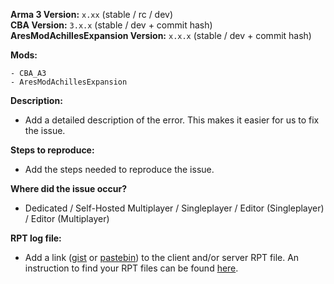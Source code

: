 **Arma 3 Version:** `x.xx` (stable / rc / dev)  
**CBA Version:** `3.x.x` (stable / dev + commit hash)  
**AresModAchillesExpansion Version:** `x.x.x` (stable / dev + commit hash)  

**Mods:**
```
- CBA_A3
- AresModAchillesExpansion
```

**Description:**
- Add a detailed description of the error. This makes it easier for us to fix the issue.

**Steps to reproduce:**
- Add the steps needed to reproduce the issue.

**Where did the issue occur?**
- Dedicated / Self-Hosted Multiplayer / Singleplayer / Editor (Singleplayer) / Editor (Multiplayer)

**RPT log file:**
- Add a link ([gist](https://gist.github.com) or [pastebin](http://pastebin.com)) to the client and/or server RPT file. An instruction to find your RPT files can be found [here](https://community.bistudio.com/wiki/Crash_Files#Arma_3).
